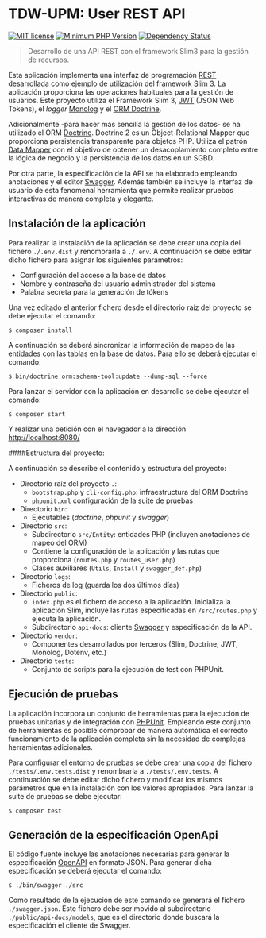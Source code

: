 TDW-UPM: User REST API
======================================

[![MIT license](http://img.shields.io/badge/license-MIT-brightgreen.svg)](http://opensource.org/licenses/MIT)
[![Minimum PHP Version](https://img.shields.io/badge/php-%5E7.1-blue.svg)](http://php.net/)
[![Dependency Status](https://www.versioneye.com/user/projects/5907a6fb45de6b004358ae98/badge.svg?style=flat-square)](https://www.versioneye.com/user/projects/5907a6fb45de6b004358ae98)
> Desarrollo de una API REST con el framework Slim3 para la gestión de recursos.

Esta aplicación implementa una interfaz de programación [REST][rest] desarrollada como ejemplo de
utilización del framework [Slim 3][slim]. La aplicación proporciona las operaciones
habituales para la gestión de usuarios. Este proyecto
utiliza el Framework Slim 3, [JWT][jwt] (JSON Web Tokens), el _logger_ [Monolog][monolog] y el [ORM Doctrine][doctrine].

Adicionalmente -para hacer más sencilla la gestión de los datos- se ha utilizado
el ORM [Doctrine][doctrine]. Doctrine 2 es un Object-Relational Mapper que proporciona
persistencia transparente para objetos PHP. Utiliza el patrón [Data Mapper][dataMapper]
con el objetivo de obtener un desacoplamiento completo entre la lógica de negocio y la
persistencia de los datos en un SGBD.

Por otra parte, la especificación de la API se ha elaborado empleando anotaciones y
el editor [Swagger][swagger]. Además también se incluye la interfaz de usuario de esta
fenomenal herramienta que permite realizar pruebas interactivas de manera completa y elegante.


## Instalación de la aplicación

Para realizar la instalación de la aplicación se debe crear una copia del fichero `./.env.dist` y renombrarla
a `./.env`. A continuación se debe editar dicho fichero para asignar los siguientes parámetros:

* Configuración del acceso a la base de datos
* Nombre y contraseña del usuario administrador del sistema
* Palabra secreta para la generación de tókens

Una vez editado el anterior fichero desde el directorio raíz del proyecto se debe ejecutar el comando:
```
$ composer install
```
A continuación se deberá sincronizar la información de mapeo de las entidades con las tablas en la base de datos.
Para ello se deberá ejecutar el comando:
```
$ bin/doctrine orm:schema-tool:update --dump-sql --force
```
Para lanzar el servidor con la aplicación en desarrollo se debe ejecutar el comando: 
```
$ composer start
```
Y realizar una petición con el navegador a la dirección [http://localhost:8080/][lh]

####Estructura del proyecto:

A continuación se describe el contenido y estructura del proyecto:

* Directorio raíz del proyecto `.`:
    - `bootstrap.php` y  `cli-config.php`: infraestructura del ORM Doctrine
    - `phpunit.xml` configuración de la suite de pruebas
* Directorio `bin`:
    - Ejecutables (*doctrine*, *phpunit* y *swagger*)
* Directorio `src`:
    - Subdirectorio `src/Entity`: entidades PHP (incluyen anotaciones de mapeo del ORM)
    - Contiene la configuración de la aplicación y las rutas que proporciona (`routes.php` y
    `routes_user.php`)
    - Clases auxiliares (`Utils`, `Install` y `swagger_def.php`)
* Directorio `logs`:
    - Ficheros de log (guarda los dos últimos días)
* Directorio `public`:
    - `index.php` es el fichero de acceso a la aplicación. Inicializa la aplicación
    Slim, incluye las rutas especificadas en `/src/routes.php` y ejecuta la aplicación.
    - Subdirectorio `api-docs`: cliente [Swagger][swagger] y especificación de la API.
* Directorio `vendor`:
    - Componentes desarrollados por terceros (Slim, Doctrine, JWT, Monolog, Dotenv, etc.)
* Directorio `tests`:
    - Conjunto de scripts para la ejecución de test con PHPUnit.


## Ejecución de pruebas

La aplicación incorpora un conjunto de herramientas para la ejecución de pruebas 
unitarias y de integración con [PHPUnit][phpunit]. Empleando este conjunto de herramientas es posible
comprobar de manera automática el correcto funcionamiento de la aplicación completa
sin la necesidad de complejas herramientas adicionales.

Para configurar el entorno de pruebas se debe crear una copia del fichero `./tests/.env.tests.dist`
y renombrarla a `./tests/.env.tests`. A continuación se debe editar dicho fichero y modificar los
mismos parámetros que en la instalación con los valores apropiados. Para lanzar la suite de pruebas se debe ejecutar:
```
$ composer test
```

## Generación de la especificación OpenApi

El código fuente incluye las anotaciones necesarias para generar la especificación [OpenAPI][openapi] en formato JSON.
Para generar dicha especificación se deberá ejecutar el comando:
```
$ ./bin/swagger ./src
```

Como resultado de la ejecución de este comando se generará el fichero `./swagger.json`. Este fichero debe
ser movido al subdirectorio `./public/api-docs/models`, que es el directorio donde buscará la especificación 
el cliente de Swagger.


[dataMapper]: http://martinfowler.com/eaaCatalog/dataMapper.html
[doctrine]: http://docs.doctrine-project.org/projects/doctrine-orm/en/latest/
[jwt]: https://jwt.io/
[lh]: http://localhost:8080/
[monolog]: https://github.com/Seldaek/monolog
[openapi]: https://www.openapis.org/
[phpunit]: http://phpunit.de/manual/current/en/index.html
[rest]: http://www.restapitutorial.com/
[slim]: https://www.slimframework.com/
[swagger]: http://swagger.io/
